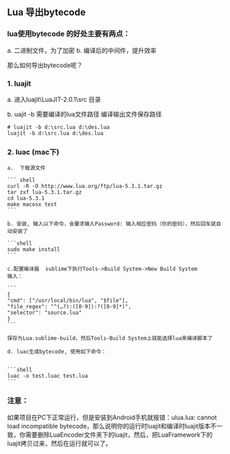 ## Lua 导出bytecode

### lua使用bytecode 的好处主要有两点：
 a. 二进制文件，为了加密
 b. 编译后的中间件，提升效率


 那么如何导出bytecode呢？

### 1. luajit 

  a. 进入luajit\LuaJIT-2.0.1\src 目录
  
  b. uajit -b  需要编译的lua文件路径 编译输出文件保存路径

  ```shell
# luajit -b d:\src.lua d:\des.lua
luajit -b d:\src.lua d:\des.lua
  ```

### 2. luac (mac下)
	
	a.  下载源文件
	
	``` shell
	curl -R -O http://www.lua.org/ftp/lua-5.3.1.tar.gz 
	tar zxf lua-5.3.1.tar.gz 
	cd lua-5.3.1 
	make macosx test
	```

	b. 安装, 输入以下命令，会要求输入Password: 输入相应密码（你的密码），然后回车就自动安装了 

	```shell
	sudo make install
	```

	c.配置编译器  sublime下执行Tools->Build System->New Build System 
	输入： 

	```
	{ 
	"cmd": ["/usr/local/bin/lua", "$file"], 
	"file_regex": "^(…?):([0-9]):?([0-9]*)", 
	"selector": "source.lua"
	} 
	```

	保存为Lua.sublime-build，然后Tools-Build System上就能选择lua来编译脚本了

	d. luac生成bytecode, 使用如下命令：

	
	```shell
	luac -o test.luac test.lua
	```


### 注意：

如果项目在PC下正常运行，但是安装到Android手机就报错：ulua.lua: cannot load incompatible bytecode，那么说明你的运行时luajit和编译时luajit版本不一致，你需要删除LuaEncoder文件夹下的luajit，然后，把LuaFramework下的luajit拷贝过来，然后在运行就可以了。